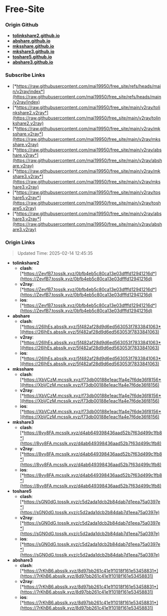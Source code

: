 # Free-Site

### Origin Github

- [**tolinkshare2.github.io**](https://github.com/tolinkshare2/tolinkshare2.github.io)
- [**abshare.github.io**](https://github.com/abshare/abshare.github.io)
- [**mksshare.github.io**](https://github.com/mksshare/mksshare.github.io)
- [**mkshare3.github.io**](https://github.com/mkshare3/mkshare3.github.io)
- [**toshare5.github.io**](https://github.com/toshare5/toshare5.github.io)
- [**abshare3.github.io**](https://github.com/abshare3/abshare3.github.io)

### Subscribe Links

- [*https://raw.githubusercontent.com/mai19950/free_site/refs/heads/main/v2ray/index*](https://raw.githubusercontent.com/mai19950/free_site/refs/heads/main/v2ray/index)
- [*https://raw.githubusercontent.com/mai19950/free_site/main/v2ray/tolinkshare2.v2ray*](https://raw.githubusercontent.com/mai19950/free_site/main/v2ray/tolinkshare2.v2ray)
- [*https://raw.githubusercontent.com/mai19950/free_site/main/v2ray/mksshare.v2ray*](https://raw.githubusercontent.com/mai19950/free_site/main/v2ray/mksshare.v2ray)
- [*https://raw.githubusercontent.com/mai19950/free_site/main/v2ray/abshare.v2ray*](https://raw.githubusercontent.com/mai19950/free_site/main/v2ray/abshare.v2ray)
- [*https://raw.githubusercontent.com/mai19950/free_site/main/v2ray/mkshare3.v2ray*](https://raw.githubusercontent.com/mai19950/free_site/main/v2ray/mkshare3.v2ray)
- [*https://raw.githubusercontent.com/mai19950/free_site/main/v2ray/toshare5.v2ray*](https://raw.githubusercontent.com/mai19950/free_site/main/v2ray/toshare5.v2ray)
- [*https://raw.githubusercontent.com/mai19950/free_site/main/v2ray/abshare3.v2ray*](https://raw.githubusercontent.com/mai19950/free_site/main/v2ray/abshare3.v2ray)

### Origin Links

> Updated Time: 2025-02-14 12:45:35

- **tolinkshare2**
  - **clash**: [*https://ZevfB7.tosslk.xyz/0bfb4eb5c80ca13e03dfffd12941216d*](https://ZevfB7.tosslk.xyz/0bfb4eb5c80ca13e03dfffd12941216d)
  - **v2ray**: [*https://ZevfB7.tosslk.xyz/0bfb4eb5c80ca13e03dfffd12941216d*](https://ZevfB7.tosslk.xyz/0bfb4eb5c80ca13e03dfffd12941216d)
  - **ios**: [*https://ZevfB7.tosslk.xyz/0bfb4eb5c80ca13e03dfffd12941216d*](https://ZevfB7.tosslk.xyz/0bfb4eb5c80ca13e03dfffd12941216d)
- **abshare**
  - **clash**: [*https://26IhEs.absslk.xyz/5f482af28d9d6ed563053f7833841063*](https://26IhEs.absslk.xyz/5f482af28d9d6ed563053f7833841063)
  - **v2ray**: [*https://26IhEs.absslk.xyz/5f482af28d9d6ed563053f7833841063*](https://26IhEs.absslk.xyz/5f482af28d9d6ed563053f7833841063)
  - **ios**: [*https://26IhEs.absslk.xyz/5f482af28d9d6ed563053f7833841063*](https://26IhEs.absslk.xyz/5f482af28d9d6ed563053f7833841063)
- **mksshare**
  - **clash**: [*https://XbVCzM.mcsslk.xyz/f73db00188e1eac1fa4e7f6de36f8156*](https://XbVCzM.mcsslk.xyz/f73db00188e1eac1fa4e7f6de36f8156)
  - **v2ray**: [*https://XbVCzM.mcsslk.xyz/f73db00188e1eac1fa4e7f6de36f8156*](https://XbVCzM.mcsslk.xyz/f73db00188e1eac1fa4e7f6de36f8156)
  - **ios**: [*https://XbVCzM.mcsslk.xyz/f73db00188e1eac1fa4e7f6de36f8156*](https://XbVCzM.mcsslk.xyz/f73db00188e1eac1fa4e7f6de36f8156)
- **mkshare3**
  - **clash**: [*https://8vy8FA.mcsslk.xyz/d4ab649398436aad52b7f63d499c1fb8*](https://8vy8FA.mcsslk.xyz/d4ab649398436aad52b7f63d499c1fb8)
  - **v2ray**: [*https://8vy8FA.mcsslk.xyz/d4ab649398436aad52b7f63d499c1fb8*](https://8vy8FA.mcsslk.xyz/d4ab649398436aad52b7f63d499c1fb8)
  - **ios**: [*https://8vy8FA.mcsslk.xyz/d4ab649398436aad52b7f63d499c1fb8*](https://8vy8FA.mcsslk.xyz/d4ab649398436aad52b7f63d499c1fb8)
- **toshare5**
  - **clash**: [*https://sGN0dG.tosslk.xyz/c5d2ada1dcb2b84dab7d1eea75a0397e*](https://sGN0dG.tosslk.xyz/c5d2ada1dcb2b84dab7d1eea75a0397e)
  - **v2ray**: [*https://sGN0dG.tosslk.xyz/c5d2ada1dcb2b84dab7d1eea75a0397e*](https://sGN0dG.tosslk.xyz/c5d2ada1dcb2b84dab7d1eea75a0397e)
  - **ios**: [*https://sGN0dG.tosslk.xyz/c5d2ada1dcb2b84dab7d1eea75a0397e*](https://sGN0dG.tosslk.xyz/c5d2ada1dcb2b84dab7d1eea75a0397e)
- **abshare3**
  - **clash**: [*https://7rKhB6.absslk.xyz/8d97bb261c41e1f1018f161e53458831*](https://7rKhB6.absslk.xyz/8d97bb261c41e1f1018f161e53458831)
  - **v2ray**: [*https://7rKhB6.absslk.xyz/8d97bb261c41e1f1018f161e53458831*](https://7rKhB6.absslk.xyz/8d97bb261c41e1f1018f161e53458831)
  - **ios**: [*https://7rKhB6.absslk.xyz/8d97bb261c41e1f1018f161e53458831*](https://7rKhB6.absslk.xyz/8d97bb261c41e1f1018f161e53458831)
